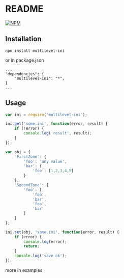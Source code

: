 # README #

[![NPM](https://nodei.co/npm/multilevel-ini.png?downloads=true&stars=true)](https://nodei.co/npm/multilevel-ini/)

## Installation ##

```
npm install multilevel-ini
```
or in package.json
```
...
"dependencies": {
    "multilevel-ini": "*",
}
...
```

## Usage ##

```js
var ini = require('multilevel-ini');

ini.get('some.ini', function(error, result) {
    if (!error) {
        console.log('result', result);
    }
});

var obj = {
    'FirstZone': {
        'foo': 'any value',
        'bar': {
            'foo': [1,2,3,4,5]
        }
    },
    'SecondZone': {
        'foo': [
            'foo',
            'bar',
            'foo',
            'bar'
        ]
    }
};

ini.set(obj, 'some.ini', function(error, result) {
    if (error) {
        console.log(error);
        return;
    }
    console.log('save ok');
});
```

more in examples
